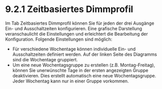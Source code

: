 # 9.2.1 Zeitbasiertes Dimmprofil

Im Tab Zeitbasiertes Dimmprofil können Sie für jeden der drei Ausgänge Ein- und Ausschaltzeiten konfigurieren. Eine grafische Darstellung veranschaulicht die Einstellungen und erleichtert die Bearbeitung der Konfiguration.
Folgende Einstellungen sind möglich:

- Für verschiedene Wochentage können individuelle Ein- und Ausschaltzeiten definiert werden. Auf der linken Seite des Diagramms sind die Wochentage gruppiert.
- Um eine neue Wochentagsgruppe zu erstellen (z.B. Montag-Freitag), können Sie unerwünschte Tage in der ersten angezeigten Gruppe deaktivieren. Dies erstellt automatisch eine neue Wochentagsgruppe. Jeder Wochentag kann nur in einer Gruppe vorkommen. 